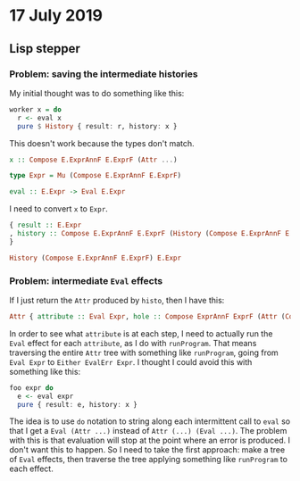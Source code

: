 # 17 July 2019

## Lisp stepper

### Problem: saving the intermediate histories 

My initial thought was to do something like this:

```purescript
worker x = do
  r <- eval x
  pure $ History { result: r, history: x }
```

This doesn't work because the types don't match.

```purescript
x :: Compose E.ExprAnnF E.ExprF (Attr ...)

type Expr = Mu (Compose E.ExprAnnF E.ExprF)

eval :: E.Expr -> Eval E.Expr
```

I need to convert `x` to `Expr`.

```purescript
{ result :: E.Expr
, history :: Compose E.ExprAnnF E.ExprF (History (Compose E.ExprAnnF E.ExprF) E.Expr)
}

History (Compose E.ExprAnnF E.ExprF) E.Expr
```

### Problem: intermediate `Eval` effects

If I just return the `Attr` produced by `histo`, then I have this:

```purescript
Attr { attribute :: Eval Expr, hole :: Compose ExprAnnF ExprF (Attr (Compose ExprAnnF ExprF) (Eval Expr) }
```

In order to see what `attribute` is at each step, I need to actually run the 
`Eval` effect for each `attribute`, as I do with `runProgram`.
That means traversing the entire `Attr` tree with something like `runProgram`, 
going from `Eval Expr` to `Either EvalErr Expr`.
I thought I could avoid this with something like this: 

```purescript
foo expr do
  e <- eval expr
  pure { result: e, history: x }
```

The idea is to use `do` notation to string along each intermittent call to `eval`
so that I get a `Eval (Attr ...)` instead of `Attr (...) (Eval ...)`.
The problem with this is that evaluation will stop at the point where an error
is produced. 
I don't want this to happen.
So I need to take the first approach: make a tree of `Eval` effects, then 
traverse the tree applying something like `runProgram` to each effect.

